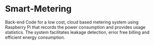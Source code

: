 # Smart-Metering
Back-end Code for a low cost, cloud based metering system using Raspberry Pi that records the power consumption and provides usage statistics. The system facilitates leakage detection, error free billing and efficient energy consumption.
